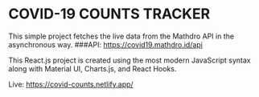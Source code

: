 # COVID-19 COUNTS TRACKER



This simple project fetches the live data from the Mathdro API in the asynchronous way.
###API: https://covid19.mathdro.id/api

 This React.js project is created using the most modern JavaScript syntax along with Material UI, Charts.js, and React Hooks.
 
 Live: https://covid-counts.netlify.app/
